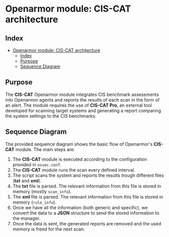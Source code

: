 <!---
Copyright (C) 2024, Openarmor .
Created by Openarmor, . <info@openarmor.com>.
This program is free software; you can redistribute it and/or modify it under the terms of GPLv2
-->

# Openarmor module: CIS-CAT architecture
## Index
- [Openarmor module: CIS-CAT architecture](#openarmor-module-cis-cat-architecture)
  - [Index](#index)
  - [Purpose](#purpose)
  - [Sequence Diagram](#sequence-diagram)

## Purpose
The **CIS-CAT** Openarmor module integrates CIS benchmark assessments into Openarmor agents and reports the results of each scan in the form of an alert. The module requires the use of **CIS-CAT Pro**, an external tool developed for scanning target systems and generating a report comparing the system settings to the CIS benchmarks.

## Sequence Diagram
The provided sequence diagram shows the basic flow of Openarmor's **CIS-CAT** module. The main steps are:

1. The **CIS-CAT** module is executed according to the configuration provided in `ossec.conf`.
2. The **CIS-CAT** module runs the scan every defined interval.
3. The script scans the system and reports the results trough different files (**txt** and **xml**).
4. The **txt** file is parsed. The relevant information from this file is stored in memory (mostly `scan_info`). 
5. The **xml** file is parsed. The relevant information from this file is stored in memory (`rule_info`).
6. Once we have all the information (both generic and specific), we convert the data to a **JSON** structure to send the stored information to the manager.
7. Once the data is sent, the generated reports are removed and the used memory is freed for the next scan.
